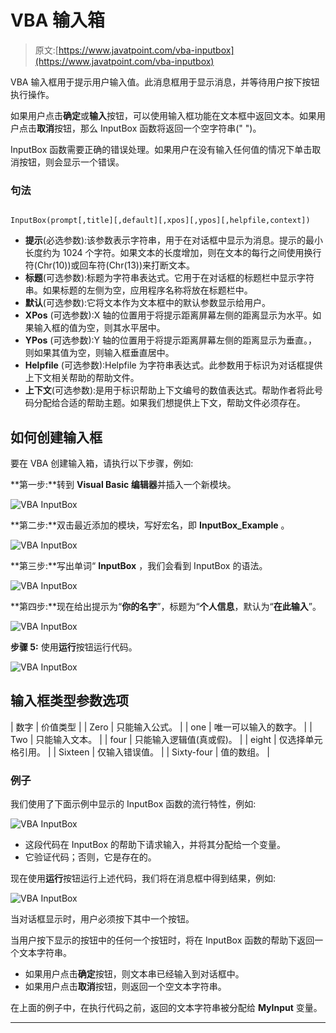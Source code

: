 # VBA 输入箱

> 原文:[https://www.javatpoint.com/vba-inputbox](https://www.javatpoint.com/vba-inputbox)

VBA 输入框用于提示用户输入值。此消息框用于显示消息，并等待用户按下按钮执行操作。

如果用户点击**确定**或**输入**按钮，可以使用输入框功能在文本框中返回文本。如果用户点击**取消**按钮，那么 InputBox 函数将返回一个空字符串(" ")。

InputBox 函数需要正确的错误处理。如果用户在没有输入任何值的情况下单击取消按钮，则会显示一个错误。

### 句法

```

InputBox(prompt[,title][,default][,xpos][,ypos][,helpfile,context])

```

*   **提示**(必选参数):该参数表示字符串，用于在对话框中显示为消息。提示的最小长度约为 1024 个字符。如果文本的长度增加，则在文本的每行之间使用换行符(Chr(10))或回车符(Chr(13))来打断文本。
*   **标题**(可选参数):标题为字符串表达式。它用于在对话框的标题栏中显示字符串。如果标题的左侧为空，应用程序名称将放在标题栏中。
*   **默认**(可选参数):它将文本作为文本框中的默认参数显示给用户。
*   **XPos** (可选参数):X 轴的位置用于将提示距离屏幕左侧的距离显示为水平。如果输入框的值为空，则其水平居中。
*   **YPos** (可选参数):Y 轴的位置用于将提示距离屏幕左侧的距离显示为垂直。，则如果其值为空，则输入框垂直居中。
*   **Helpfile** (可选参数):Helpfile 为字符串表达式。此参数用于标识为对话框提供上下文相关帮助的帮助文件。
*   **上下文**(可选参数):是用于标识帮助上下文编号的数值表达式。帮助作者将此号码分配给合适的帮助主题。如果我们想提供上下文，帮助文件必须存在。

## 如何创建输入框

要在 VBA 创建输入箱，请执行以下步骤，例如:

**第一步:**转到 **Visual Basic 编辑器**并插入一个新模块。

![VBA InputBox](../Images/f736a5f8367a13893dd789191b0decf6.png)

**第二步:**双击最近添加的模块，写好宏名，即 **InputBox_Example** 。

![VBA InputBox](../Images/85554b511adcff7f912a5aec8dfdb02b.png)

**第三步:**写出单词“ **InputBox** ，我们会看到 InputBox 的语法。

![VBA InputBox](../Images/47a5dfe7dfbcfe664b3b2a57bdc12c3d.png)

**第四步:**现在给出提示为“**你的名字**”，标题为“**个人信息**，默认为“**在此输入**”。

![VBA InputBox](../Images/00160d9defc80d48c3acd156e462d4ef.png)

**步骤 5:** 使用**运行**按钮运行代码。

![VBA InputBox](../Images/818a7d687f1be1d0d0835315bc64f0c7.png)

## 输入框类型参数选项

| 数字 | 价值类型 |
| Zero | 只能输入公式。 |
| one | 唯一可以输入的数字。 |
| Two | 只能输入文本。 |
| four | 只能输入逻辑值(真或假)。 |
| eight | 仅选择单元格引用。 |
| Sixteen | 仅输入错误值。 |
| Sixty-four | 值的数组。 |

### 例子

我们使用了下面示例中显示的 InputBox 函数的流行特性，例如:

![VBA InputBox](../Images/45cd1dcbd2cc53d828ebe465862b7266.png)

*   这段代码在 InputBox 的帮助下请求输入，并将其分配给一个变量。
*   它验证代码；否则，它是存在的。

现在使用**运行**按钮运行上述代码，我们将在消息框中得到结果，例如:

![VBA InputBox](../Images/df3c37c91081ecdbccf83c53701649a7.png)

当对话框显示时，用户必须按下其中一个按钮。

当用户按下显示的按钮中的任何一个按钮时，将在 InputBox 函数的帮助下返回一个文本字符串。

*   如果用户点击**确定**按钮，则文本串已经输入到对话框中。
*   如果用户点击**取消**按钮，则返回一个空文本字符串。

在上面的例子中，在执行代码之前，返回的文本字符串被分配给 **MyInput** 变量。

* * *
